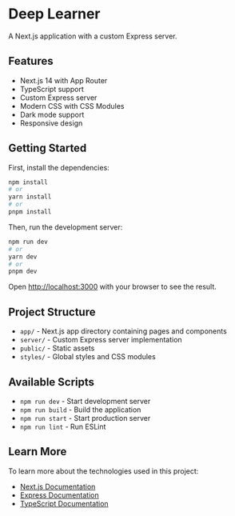 # Deep Learner

A Next.js application with a custom Express server.

## Features

- Next.js 14 with App Router
- TypeScript support
- Custom Express server
- Modern CSS with CSS Modules
- Dark mode support
- Responsive design

## Getting Started

First, install the dependencies:

```bash
npm install
# or
yarn install
# or
pnpm install
```

Then, run the development server:

```bash
npm run dev
# or
yarn dev
# or
pnpm dev
```

Open [http://localhost:3000](http://localhost:3000) with your browser to see the result.

## Project Structure

- `app/` - Next.js app directory containing pages and components
- `server/` - Custom Express server implementation
- `public/` - Static assets
- `styles/` - Global styles and CSS modules

## Available Scripts

- `npm run dev` - Start development server
- `npm run build` - Build the application
- `npm run start` - Start production server
- `npm run lint` - Run ESLint

## Learn More

To learn more about the technologies used in this project:

- [Next.js Documentation](https://nextjs.org/docs)
- [Express Documentation](https://expressjs.com/)
- [TypeScript Documentation](https://www.typescriptlang.org/docs/) 